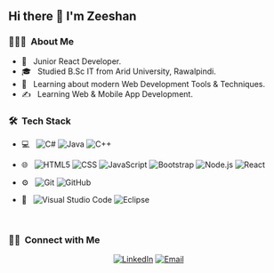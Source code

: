 <!--
**ZeeshanNasir16/ZeeshanNasir16** is a ✨ _special_ ✨ repository because its `README.md` (this file) appears on your GitHub profile.

Here are some ideas to get you started:

- 🔭 I’m currently working on ...
- 🌱 I’m currently learning ...
- 👯 I’m looking to collaborate on ...
- 🤔 I’m looking for help with ...
- 💬 Ask me about ...
- 📫 How to reach me: ...
- 😄 Pronouns: ...
- ⚡ Fun fact: ...
- ### Hi there 👋 I'm [Zeeshan Nasir](https://anandmainali.com.np)

<a href="https://github.com/ZeeshanNasir16">
  <img height="180em" src="https://github-readme-stats.vercel.app/api?username=AVS1508&theme=buefy&show_icons=true" />
  <img height="180em" src="https://github-readme-stats.vercel.app/api/top-langs/?username=AVS1508&theme=buefy&layout=compact" />
</a>

<br/>

- 🛢 &nbsp;
  ![MSSQL](https://img.shields.io/badge/-MySQL-333333?style=flat&logo=mysql)
  ![MongoDB](https://img.shields.io/badge/-MongoDB-333333?style=flat&logo=mongodb)
  
  - 🖥 &nbsp;
  ![Photoshop](https://img.shields.io/badge/-Photoshop-333333?style=flat&logo=adobe-photoshop)
-->

<h2>Hi there 👋 I'm Zeeshan</h2>


<h3> 👨🏻‍💻 &nbsp;About Me </h3>

- 🤔 &nbsp; Junior React Developer.
- 🎓 &nbsp; Studied B.Sc IT from Arid University, Rawalpindi.
- 🌱 &nbsp; Learning about modern Web Development Tools & Techniques.
- ✍️ &nbsp; Learning Web & Mobile App Development.

<h3> 🛠 &nbsp;Tech Stack</h3>

- 💻 &nbsp;
  ![C#](https://img.shields.io/badge/-CSharp-333333?style=flat&logo=c-sharp)
  ![Java](https://img.shields.io/badge/-Java-333333?style=flat&logo=Java&logoColor=007396)
  ![C++](https://img.shields.io/badge/-C++-333333?style=flat&logo=C%2B%2B&logoColor=00599C)
- 🌐 &nbsp;
  ![HTML5](https://img.shields.io/badge/-HTML5-333333?style=flat&logo=HTML5)
  ![CSS](https://img.shields.io/badge/-CSS-333333?style=flat&logo=CSS3&logoColor=1572B6)
  ![JavaScript](https://img.shields.io/badge/-JavaScript-333333?style=flat&logo=javascript)
  ![Bootstrap](https://img.shields.io/badge/-Bootstrap-333333?style=flat&logo=bootstrap&logoColor=563D7C)
  ![Node.js](https://img.shields.io/badge/-Node.js-333333?style=flat&logo=node.js)
  ![React](https://img.shields.io/badge/-React-333333?style=flat&logo=react)

- ⚙️ &nbsp;
  ![Git](https://img.shields.io/badge/-Git-333333?style=flat&logo=git)
  ![GitHub](https://img.shields.io/badge/-GitHub-333333?style=flat&logo=github)
- 🔧 &nbsp;
  ![Visual Studio Code](https://img.shields.io/badge/-Visual%20Studio%20Code-333333?style=flat&logo=visual-studio-code&logoColor=007ACC)
  ![Eclipse](https://img.shields.io/badge/-Eclipse-333333?style=flat&logo=eclipse-ide&logoColor=2C2255)

<br/>

<h3> 🤝🏻 &nbsp;Connect with Me </h3>

<p align="center">
<a href="www.linkedin.com/in/zeeshannasir16/"><img alt="LinkedIn" src="https://img.shields.io/badge/LinkedIn-Zeeshan%20Nasir-blue?style=flat-square&logo=linkedin"></a>
<a href="mailto:m.zeeshannasir5@gmail.com"><img alt="Email" src="https://img.shields.io/badge/Email-m.zeeshannasir5@gmail.com-blue?style=flat-square&logo=gmail"></a>
</p>

